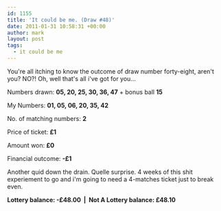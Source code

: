 ```yaml
---
id: 1155
title: 'It could be me. (Draw #48)'
date: 2011-01-31 10:58:31 +00:00
author: mark
layout: post
tags:
  - it could be me
---
```

You're all itching to know the outcome of draw number forty-eight, aren't you? NO?! Oh, well that's all i've got for you&#8230;

Numbers drawn: **05, 20, 25, 30, 36, 47** + bonus ball **15**

My Numbers: **01, 05, 06, 20, 35, 42**

No. of matching numbers: **2**

Price of ticket: **£1**

Amount won: **£0**

Financial outcome: **-£1**

Another quid down the drain. Quelle surprise. 4 weeks of this shit experiement to go and i'm going to need a 4-matches ticket just to break even.

**Lottery balance: -£48.00  |  Not A Lottery balance: £48.10**
